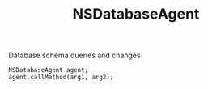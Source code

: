 ﻿---
uid: crmscript_ref_NSDatabaseAgent
title: NSDatabaseAgent
intellisense: Void.NSDatabaseAgent
keywords: NSDatabaseAgent
so.topic: reference
---

Database schema queries and changes

```crmscript
NSDatabaseAgent agent;
agent.callMethod(arg1, arg2);
```
